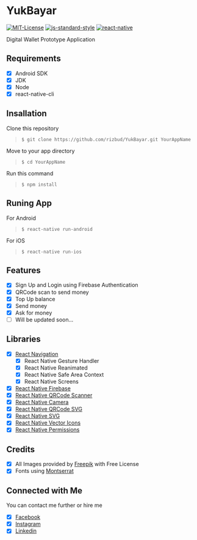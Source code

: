 # YukBayar

[![MIT-License](https://img.shields.io/badge/license-MIT-green?style=flat)](https://github.com/rizbud/YukBayar/blob/master/LICENSE) [![js-standard-style](https://img.shields.io/badge/react--native-0.63.1-brightgreen?style=flat)](http://standardjs.com/) [![react-native](https://img.shields.io/badge/react--native-0.63.0-informational?style=flat)](https://reactnative.dev)

Digital Wallet Prototype Application

## Requirements

- [x] Android SDK
- [x] JDK
- [x] Node
- [x] react-native-cli

## Insallation

Clone this repository
> `$ git clone https://github.com/rizbud/YukBayar.git YourAppName`  

Move to your app directory  
> `$ cd YourAppName`  

Run this command  
> `$ npm install`  

## Runing App

For Android  
>`$ react-native run-android`  

For iOS  
>`$ react-native run-ios`  

## Features

- [x] Sign Up and Login using Firebase Authentication
- [x] QRCode scan to send money
- [x] Top Up balance
- [x] Send money
- [x] Ask for money
- [ ] Will be updated soon...

## Libraries

- [x] [React Navigation](https://reactnavigation.org)
  - [x] React Native Gesture Handler
  - [x] React Native Reanimated
  - [x] React Native Safe Area Context
  - [x] React Native Screens
- [x] [React Native Firebase](https://rnfirebase.io)
- [x] [React Native QRCode Scanner](https://github.com/moaazsidat/react-native-qrcode-scanner/)
- [x] [React Native Camera](https://github.com/react-native-community/react-native-camera)
- [x] [React Native QRCode SVG](https://github.com/awesomejerry/react-native-qrcode-svg)
- [x] [React Native SVG](https://github.com/react-native-community/react-native-svg)
- [x] [React Native Vector Icons](https://github.com/oblador/react-native-vector-icons)
- [x] [React Native Permissions](https://github.com/react-native-community/react-native-permissions)

## Credits

- [x] All Images provided by [Freepik](https://freepik.com) with Free License
- [x] Fonts using [Montserrat](https://fonts.google.com/specimen/Montserrat)

## Connected with Me

You can contact me further or hire me  

- [x] [Facebook](https://facebook.com/rizbud16)
- [x] [Instagram](https://instagram.com/rizb.ud)
- [x] [Linkedin](https://www.linkedin.com/in/rizkibudi/)
